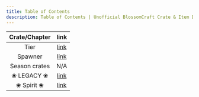 ```yaml
---
title: Table of Contents
description: Table of Contents | Unofficial BlossomCraft Crate & Item Documentation
---
```


|     Crate/Chapter      |   link    |
|:----------------------:|:---------:|
|      Tier       |   [link](/tier/home/)    |
|      Spawner       |   [link](/spawner/home/)    |
|       Season crates            | N/A |
|      ❀ LEGACY ❀       |   [link](/legacy/home/)    |
|      ❀ Spirit ❀       |   [link](/spirit/home/)    |